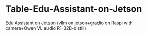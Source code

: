 # Table-Edu-Assistant-on-Jetson
Edu Assistant on Jetson (vllm on jetson+gradio on Raspi with camera+Qwen VL audio R1-32B-distill)
